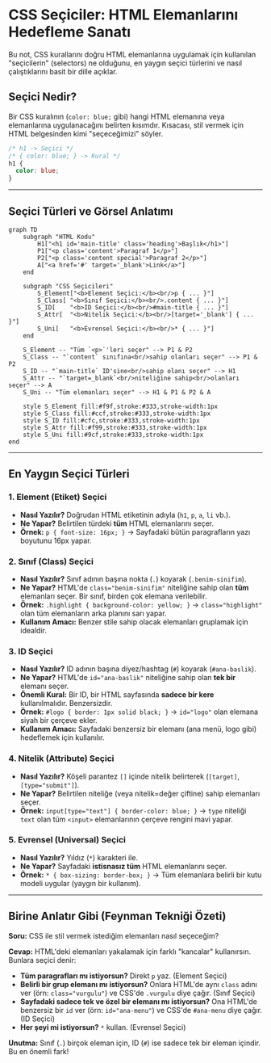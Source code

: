 # CSS Seçiciler: HTML Elemanlarını Hedefleme Sanatı

Bu not, CSS kurallarını doğru HTML elemanlarına uygulamak için kullanılan "seçicilerin" (selectors) ne olduğunu, en yaygın seçici türlerini ve nasıl çalıştıklarını basit bir dille açıklar.

## Seçici Nedir?

Bir CSS kuralının (`color: blue;` gibi) hangi HTML elemanına veya elemanlarına uygulanacağını belirten kısımdır. Kısacası, stil vermek için HTML belgesinden kimi "seçeceğimizi" söyler.

```css
/* h1 -> Seçici */
/* { color: blue; } -> Kural */
h1 {
  color: blue;
}
```

---

## Seçici Türleri ve Görsel Anlatımı

```mermaid
graph TD
    subgraph "HTML Kodu"
        H1["<h1 id='main-title' class='heading'>Başlık</h1>"]
        P1["<p class='content'>Paragraf 1</p>"]
        P2["<p class='content special'>Paragraf 2</p>"]
        A["<a href='#' target='_blank'>Link</a>"]
    end

    subgraph "CSS Seçicileri"
        S_Element["<b>Element Seçici:</b><br/>p { ... }"]
        S_Class[ "<b>Sınıf Seçici:</b><br/>.content { ... }"]
        S_ID[    "<b>ID Seçici:</b><br/>#main-title { ... }"]
        S_Attr[  "<b>Nitelik Seçici:</b><br/>[target='_blank'] { ... }"]
        S_Uni[   "<b>Evrensel Seçici:</b><br/>* { ... }"]
    end

    S_Element -- "Tüm `<p>`'leri seçer" --> P1 & P2
    S_Class -- "`content` sınıfına<br/>sahip olanları seçer" --> P1 & P2
    S_ID -- "`main-title` ID'sine<br/>sahip olanı seçer" --> H1
    S_Attr -- "`target=_blank`<br/>niteliğine sahip<br/>olanları seçer" --> A
    S_Uni -- "Tüm elemanları seçer" --> H1 & P1 & P2 & A

    style S_Element fill:#f9f,stroke:#333,stroke-width:1px
    style S_Class fill:#ccf,stroke:#333,stroke-width:1px
    style S_ID fill:#cfc,stroke:#333,stroke-width:1px
    style S_Attr fill:#f99,stroke:#333,stroke-width:1px
    style S_Uni fill:#9cf,stroke:#333,stroke-width:1px
end
```

---

## En Yaygın Seçici Türleri

### 1. Element (Etiket) Seçici
- **Nasıl Yazılır?** Doğrudan HTML etiketinin adıyla (`h1`, `p`, `a`, `li` vb.).
- **Ne Yapar?** Belirtilen türdeki **tüm** HTML elemanlarını seçer.
- **Örnek:** `p { font-size: 16px; }` -> Sayfadaki bütün paragrafların yazı boyutunu 16px yapar.

### 2. Sınıf (Class) Seçici
- **Nasıl Yazılır?** Sınıf adının başına nokta (`.`) koyarak (`.benim-sinifim`).
- **Ne Yapar?** HTML'de `class="benim-sinifim"` niteliğine sahip olan **tüm** elemanları seçer. Bir sınıf, birden çok elemana verilebilir.
- **Örnek:** `.highlight { background-color: yellow; }` -> `class="highlight"` olan tüm elemanların arka planını sarı yapar.
- **Kullanım Amacı:** Benzer stile sahip olacak elemanları gruplamak için idealdir.

### 3. ID Seçici
- **Nasıl Yazılır?** ID adının başına diyez/hashtag (`#`) koyarak (`#ana-baslik`).
- **Ne Yapar?** HTML'de `id="ana-baslik"` niteliğine sahip olan **tek bir** elemanı seçer.
- **Önemli Kural:** Bir ID, bir HTML sayfasında **sadece bir kere** kullanılmalıdır. Benzersizdir.
- **Örnek:** `#logo { border: 1px solid black; }` -> `id="logo"` olan elemana siyah bir çerçeve ekler.
- **Kullanım Amacı:** Sayfadaki benzersiz bir elemanı (ana menü, logo gibi) hedeflemek için kullanılır.

### 4. Nitelik (Attribute) Seçici
- **Nasıl Yazılır?** Köşeli parantez `[]` içinde nitelik belirterek (`[target]`, `[type="submit"]`).
- **Ne Yapar?** Belirtilen niteliğe (veya nitelik=değer çiftine) sahip elemanları seçer.
- **Örnek:** `input[type="text"] { border-color: blue; }` -> `type` niteliği `text` olan tüm `<input>` elemanlarının çerçeve rengini mavi yapar.

### 5. Evrensel (Universal) Seçici
- **Nasıl Yazılır?** Yıldız (`*`) karakteri ile.
- **Ne Yapar?** Sayfadaki **istisnasız tüm** HTML elemanlarını seçer.
- **Örnek:** `* { box-sizing: border-box; }` -> Tüm elemanlara belirli bir kutu modeli uygular (yaygın bir kullanım).

---

## Birine Anlatır Gibi (Feynman Tekniği Özeti)

**Soru:** CSS ile stil vermek istediğim elemanları nasıl seçeceğim?

**Cevap:** HTML'deki elemanları yakalamak için farklı "kancalar" kullanırsın. Bunlara seçici denir:

- **Tüm paragrafları mı istiyorsun?** Direkt `p` yaz. (Element Seçici)
- **Belirli bir grup elemanı mı istiyorsun?** Onlara HTML'de aynı `class` adını ver (örn: `class="vurgulu"`) ve CSS'de `.vurgulu` diye çağır. (Sınıf Seçici)
- **Sayfadaki sadece tek ve özel bir elemanı mı istiyorsun?** Ona HTML'de benzersiz bir `id` ver (örn: `id="ana-menu"`) ve CSS'de `#ana-menu` diye çağır. (ID Seçici)
- **Her şeyi mi istiyorsun?** `*` kullan. (Evrensel Seçici)

**Unutma:** Sınıf (`.`) birçok eleman için, ID (`#`) ise sadece tek bir eleman içindir. Bu en önemli fark!
